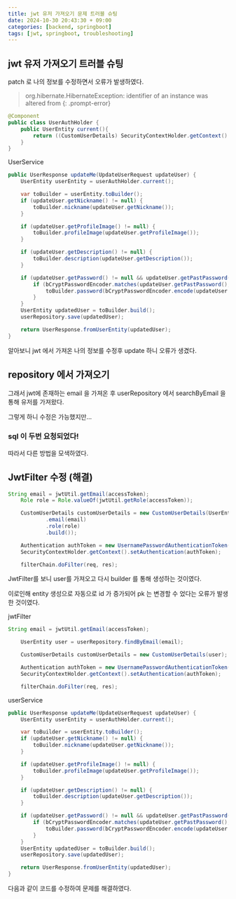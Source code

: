 ```yaml
---
title: jwt 유저 가져오기 문제 트러블 슈팅
date: 2024-10-30 20:43:30 + 09:00
categories: [backend, springboot]
tags: [jwt, springboot, troubleshooting]
---
```


## jwt 유저 가져오기 트러블 슈팅
patch 로 나의 정보를 수정하면서 오류가 발생하였다.
> org.hibernate.HibernateException: identifier of an instance was altered from
{: .prompt-error}

```java
@Component
public class UserAuthHolder {
    public UserEntity current(){
        return ((CustomUserDetails) SecurityContextHolder.getContext().getAuthentication().getPrincipal()).userEntity();
    }
}
```

UserService
```java
public UserResponse updateMe(UpdateUserRequest updateUser) {
    UserEntity userEntity = userAuthHolder.current();

    var toBuilder = userEntity.toBuilder();
    if (updateUser.getNickname() != null) {
        toBuilder.nickname(updateUser.getNickname());
    }

    if (updateUser.getProfileImage() != null) {
        toBuilder.profileImage(updateUser.getProfileImage());
    }

    if (updateUser.getDescription() != null) {
        toBuilder.description(updateUser.getDescription());
    }

    if (updateUser.getPassword() != null && updateUser.getPastPassword() != null) {
        if (bCryptPasswordEncoder.matches(updateUser.getPastPassword(), userEntity.getPassword())) {
            toBuilder.password(bCryptPasswordEncoder.encode(updateUser.getPassword()));
        }
    }
    UserEntity updatedUser = toBuilder.build();
    userRepository.save(updatedUser);

    return UserResponse.fromUserEntity(updatedUser);
}
```

알아보니 jwt 에서 가져온 나의 정보를 수정후 update 하니 오류가 생겼다.

## repository 에서 가져오기
그래서 jwt에 존재하는 email 을 가져온 후 userRepository 에서 searchByEmail 을 통해 유저를 가져왔다.

그렇게 하니 수정은 가능했지만...

### sql 이 두번 요청되었다!

따라서 다른 방법을 모색하였다.

## JwtFilter 수정 (해결)
```java
String email = jwtUtil.getEmail(accessToken);
    Role role = Role.valueOf(jwtUtil.getRole(accessToken));

    CustomUserDetails customUserDetails = new CustomUserDetails(UserEntity.builder()
            .email(email)
            .role(role)
            .build());

    Authentication authToken = new UsernamePasswordAuthenticationToken(customUserDetails, null, customUserDetails.getAuthorities());
    SecurityContextHolder.getContext().setAuthentication(authToken);

    filterChain.doFilter(req, res);
```

JwtFilter를 보니 user를 가져오고 다시 builder 를 통해 생성하는 것이였다.

이로인해 entity 생성으로 자동으로 id 가 증가되어 pk 는 변경할 수 었다는 오류가 발생한 것이였다.

jwtFilter
```java
String email = jwtUtil.getEmail(accessToken);

    UserEntity user = userRepository.findByEmail(email);

    CustomUserDetails customUserDetails = new CustomUserDetails(user);

    Authentication authToken = new UsernamePasswordAuthenticationToken(customUserDetails, null, customUserDetails.getAuthorities());
    SecurityContextHolder.getContext().setAuthentication(authToken);

    filterChain.doFilter(req, res);
```

userService
```java
public UserResponse updateMe(UpdateUserRequest updateUser) {
    UserEntity userEntity = userAuthHolder.current();

    var toBuilder = userEntity.toBuilder();
    if (updateUser.getNickname() != null) {
        toBuilder.nickname(updateUser.getNickname());
    }

    if (updateUser.getProfileImage() != null) {
        toBuilder.profileImage(updateUser.getProfileImage());
    }

    if (updateUser.getDescription() != null) {
        toBuilder.description(updateUser.getDescription());
    }

    if (updateUser.getPassword() != null && updateUser.getPastPassword() != null) {
        if (bCryptPasswordEncoder.matches(updateUser.getPastPassword(), userEntity.getPassword())) {
            toBuilder.password(bCryptPasswordEncoder.encode(updateUser.getPassword()));
        }
    }
    UserEntity updatedUser = toBuilder.build();
    userRepository.save(updatedUser);

    return UserResponse.fromUserEntity(updatedUser);
}
```

다음과 같이 코드를 수정하여 문제를 해결하였다.
